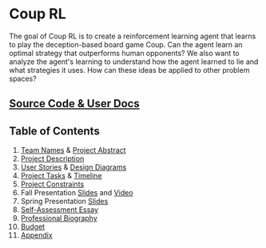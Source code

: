 # Coup RL

The goal of Coup RL is to create a reinforcement learning agent that learns to play the deception-based board game Coup. Can the agent learn an optimal strategy that outperforms human opponents? We also want to analyze the agent's learning to understand how the agent learned to lie and what strategies it uses. How can these ideas be applied to other problem spaces?

## [Source Code & User Docs](https://github.com/BStarcheus/coup-rl)

## Table of Contents
1. [Team Names](./assignments/project-description.md) & [Project Abstract](./assignments/project-description.md#abstract)
2. [Project Description](./assignments/project-description.md)
3. [User Stories](./assignments/user-stories.md) & [Design Diagrams](./design-diagrams/README.md)
4. [Project Tasks](./assignments/tasklist.md) & [Timeline](./assignments/milestone-timeline.md)
5. [Project Constraints](./assignments/constraints.md)
6. Fall Presentation [Slides](https://docs.google.com/presentation/d/1mAg4HPND533sMZmpMaIAR64RTL_7l_LU41Adyv0q8Ls/edit?usp=sharing) and [Video](https://youtu.be/gkTmC7Terrk)
7. Spring Presentation [Slides](https://docs.google.com/presentation/d/1xRHnQ_-Ms26Ga8S6cfu47KiQpO99We2ncn4sIN3XUrE/edit?usp=sharing)
8. [Self-Assessment Essay](./assignments/capstone-assessment-starchbt.md)
9. [Professional Biography](./assignments/bio-starchbt.md)
10. [Budget](./assignments/budget.md)
11. [Appendix](./assignments/appendix.md)